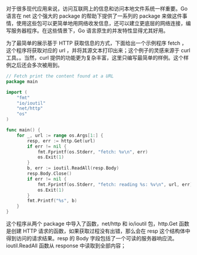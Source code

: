 对于很多现代应用来说，访问互联网上的信息和访问本地文件系统一样重要。Go 语言在 net 这个强大的 package 的帮助下提供了一系列的 package 来做这件事情，使用这些包可以更简单地用网络收发信息，还可以建立更底层的网络连接，编写服务器程序。在这些情景下，Go 语言原生的并发特性显得尤其好用。

为了最简单的展示基于 HTTP 获取信息的方式，下面给出一个示例程序 fetch ，这个程序将获取对应的 url ，并将其源文本打印出来；这个例子的灵感来源于 curl 工具。。当然，curl 提供的功能更为复杂丰富，这里只编写最简单的样例。这个样例之后还会多次被用到。

```go
// Fetch print the content found at a URL
package main 

import (
    "fmt"
    "io/ioutil"
    "net/http"
    "os"
)

func main() {
    for _, url := range os.Args[1:] {
        resp, err := http.Get(url)
        if err != nil {
            fmt.Fprintf(os.Stderr, "fetch: %v\n", err)
            os.Exit(1)
        }
        b, err := ioutil.ReadAll(resp.Body)
        resp.Body.Close()
        if err != nil {
            fmt.Fprintf(os.Stderr, "fetch: reading %s: %v\n", url, err)
            os.Exit(1)
        }
        fmt.Printf("%s", b)
    }
}
```

这个程序从两个 package 中导入了函数，net/http 和 io/ioutil 包，http.Get 函数是创建 HTTP 请求的函数，如果获取过程没有出错，那么会在 resp 这个结构体中得到访问的请求结果。resp 的 Body 字段包括了一个可读的服务器响应流。ioutil.ReadAll 函数从 response 中读取到全部内容；

